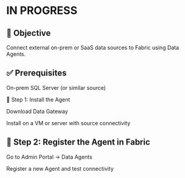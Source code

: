 #  IN PROGRESS
## 🎯 Objective

Connect external on-prem or SaaS data sources to Fabric using Data Agents.

## ✅ Prerequisites

On-prem SQL Server (or similar source)

🔌 Step 1: Install the Agent

Download Data Gateway

Install on a VM or server with source connectivity

## 🔗 Step 2: Register the Agent in Fabric

Go to Admin Portal → Data Agents

Register a new Agent and test connectivity
